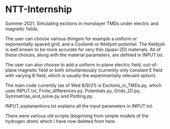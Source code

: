 # NTT-Internship
Summer 2021. Simulating excitons in monolayer TMDs under electric and magnetic fields.

The user can choose various thingsm for example a uniform or exponentially spaced grid, and a Coulomb or Keldysh potential. The Keldysh is well known to be more accurate for very thin (quasi-2D) materials. All of these choices, along with the material parameters, are defined in INPUT.txt.

The user can also choose to add a uniform in-plane electric field, out-of-plane magnetic field or both simultaneously (currently only constant E field with varying B field, which is usually the experimentally relevant option).

The main code currently (as of Wed 8/9/21) is Excitons_in_TMDs.py, which uses INPUT.txt, Finite_differences.py, Potentials.py, Grids_2D.py, Symmetrise_and_solve.py and Plotting.py.

INPUT_explanantions.txt explains all the input parameters in INPUT.txt.

There were various old scripts (beginning from simple models of the hydrogen atom) which I have now deleted from here.



